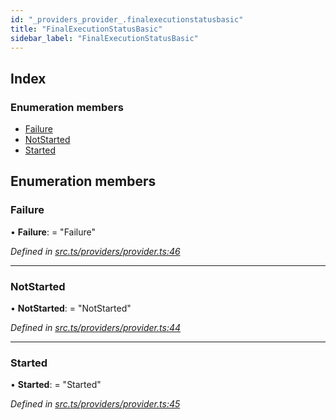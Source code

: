 ```yaml
---
id: "_providers_provider_.finalexecutionstatusbasic"
title: "FinalExecutionStatusBasic"
sidebar_label: "FinalExecutionStatusBasic"
---
```


## Index

### Enumeration members

* [Failure](_providers_provider_.finalexecutionstatusbasic.md#failure)
* [NotStarted](_providers_provider_.finalexecutionstatusbasic.md#notstarted)
* [Started](_providers_provider_.finalexecutionstatusbasic.md#started)

## Enumeration members

###  Failure

• **Failure**: = "Failure"

*Defined in [src.ts/providers/provider.ts:46](https://github.com/nearprotocol/nearlib/blob/de49029/src.ts/providers/provider.ts#L46)*

___

###  NotStarted

• **NotStarted**: = "NotStarted"

*Defined in [src.ts/providers/provider.ts:44](https://github.com/nearprotocol/nearlib/blob/de49029/src.ts/providers/provider.ts#L44)*

___

###  Started

• **Started**: = "Started"

*Defined in [src.ts/providers/provider.ts:45](https://github.com/nearprotocol/nearlib/blob/de49029/src.ts/providers/provider.ts#L45)*
